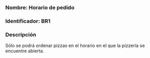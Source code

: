 ### Nombre: Horario de pedido

### Identificador: BR1

### Descripción
Sólo se podrá ordenar pizzas en el horario en el que la pizzería se encuentre abierta.
